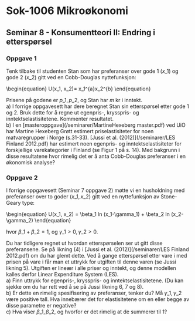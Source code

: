 # Sok-1006 Mikroøkonomi
## Seminar 8 - Konsumentteori II: Endring i etterspørsel

### Oppgave 1

Tenk tilbake til studenten Stan som har preferanser over gode 1 ($x\_1$) og gode 2 ($x\_2$) gitt ved en Cobb-Douglas nyttefunksjon:

\begin{equation}
    U(x\_1, x\_2)= x\_1^{a}x\_2^{b}
\end{equation}

Prisene på godene er $p\_1, p\_2$, og Stan har $m$ kr i inntekt.     
a) I forrige oppgavesett har dere beregnet Stan sin etterspørsel etter gode 1 og 2. Bruk dette for å regne ut egenpris-, krysspris- og inntektselastisitetene. Kommenter resultatet.       
b) I en [masteroppgave](/seminarer/MartineHexeberg master.pdf) ved UiO har Martine Hexeberg Grøtt estimert priselastisiteter for noen matvaregrupper i Norge (s.31-33). [Jussi et al. (2012)](/seminarer/LES Finland 2012.pdf) har estimert noen egenpris- og inntektselastisiteter for forskjellige varekategorier i Finland (se Figur 1 på s. 14). Med bakgrunn i disse resultatene hvor rimelig det er å anta Cobb-Douglas preferanser i en økonomisk analyse?     
   




### Oppgave 2   

I forrige oppgavesett (Seminar 7 oppgave 2) møtte vi en husholdning med preferanser over to goder ($x\_1, x\_2$) gitt ved en nyttefunksjon av Stone-Geary type:

\begin{equation}
   U(x\_1, x\_2) = \beta\_1 ln (x\_1-\gamma\_1) + \beta\_2 ln (x\_2-\gamma\_2) 
\end{equation}

hvor $\beta\_1+\beta\_2=1$, og $\gamma\_1>0, \gamma\_2>0$.   

Du har tidligere regnet ut hvordan etterspørselen ser ut gitt disse preferansene. Se på likning (4) i [Jussi et al. (2012)](/seminarer/LES Finland 2012.pdf) om du har glemt dette. Ved å gange etterspørsel etter vare i med prisen på vare i får man et uttrykk for utgiften til denne varen (se Jussi likning 5). Utgiften er lineær i alle priser og inntekt, og denne modellen kalles derfor Linear Expenditure System (LES).    
a) Finn uttrykk for egenpris-, krysspris- og inntektselastisitetene. (Du kan sjekke om du har rett ved å se på Jussi likning 6, 7 og 8).    
b) Er dette en rimelig spesifisering av preferanser, tenker du? Må $\gamma\_1, \gamma\_2$ være positive tall. Hva innebærer det for elastisitetene om en eller begge av disse parametre er negative?       
c) Hva viser $\beta\_1, \beta\_2$, og hvorfor er det rimelig at de summerer til 1?    






